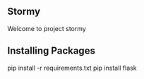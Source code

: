 ## Stormy
Welcome to project stormy

## Installing Packages
pip install -r requirements.txt
pip install flask